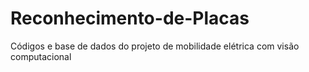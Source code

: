 # Reconhecimento-de-Placas
Códigos e base de dados do projeto de mobilidade elétrica com visão computacional
